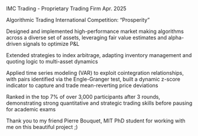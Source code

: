 IMC Trading - Proprietary Trading Firm	Apr. 2025

Algorithmic Trading International Competition: “Prosperity”

Designed and implemented high-performance market making algorithms across a diverse set of assets, 
leveraging fair value estimates and alpha-driven signals to optimize P&L

Extended strategies to index arbitrage, adapting inventory management and quoting logic to multi-asset dynamics

Applied time series modeling (VAR) to exploit cointegration relationships, with pairs identified via the Engle-Granger test, built a dynamic z-score indicator to capture and trade mean-reverting price deviations

Ranked in the top 7% of over 3,000 participants after 3 rounds, demonstrating strong quantitative and strategic trading skills before pausing for academic exams

Thank you to my friend Pierre Bouquet, MIT PhD student for working with me on this beautiful project ;)
